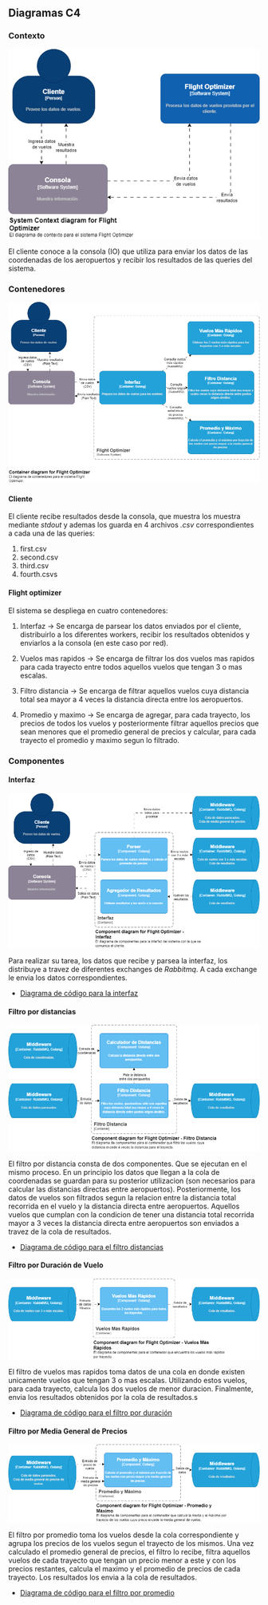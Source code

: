 ## Diagramas C4

### Contexto

![Diagrama de contexto para _Flight Optimizer_](../../img/C4-Capa1.png)

El cliente conoce a la consola (IO) que utiliza para enviar los datos de las coordenadas de los aeropuertos y recibir los resultados de las queries del sistema. 


### Contenedores

![Diagrama de contenedores para _Flight Optimizer_](../../img/C4-Capa2.png)

#### Cliente

El cliente recibe resultados desde la consola, que muestra los muestra mediante *stdout* y ademas los guarda en 4 archivos *.csv* correspondientes a cada una de las queries:

1. first.csv
2. second.csv
3. third.csv
4. fourth.csvs

#### Flight optimizer

El sistema se despliega en cuatro contenedores:

1. Interfaz $\longrightarrow$ Se encarga de parsear los datos enviados por el cliente, distribuirlo a los diferentes workers, recibir los resultados obtenidos y enviarlos a la consola (en este caso por red).

2. Vuelos mas rapidos $\longrightarrow$ Se encarga de filtrar los dos vuelos mas rapidos para cada trayecto entre todos aquellos vuelos que tengan 3 o mas escalas.

3. Filtro distancia $\longrightarrow$ Se encarga de filtrar aquellos vuelos cuya distancia total sea mayor a 4 veces la distancia directa entre los aeropuertos.

4. Promedio y maximo $\longrightarrow$ Se encarga de agregar, para cada trayecto, los precios de todos los vuelos y posteriormente filtrar aquellos precios que sean menores que el promedio general de precios y calcular, para cada trayecto el promedio y maximo segun lo filtrado.

### Componentes

#### Interfaz

![capa3Interfaz](../../img/C4-Capa3-interfaz.png)

Para realizar su tarea, los datos que recibe y parsea la interfaz, los distribuye a travez de diferentes exchanges de *Rabbitmq*. 
A cada exchange le envia los datos correspondientes.

- [Diagrama de código para la interfaz](interfaz.md)

#### Filtro por distancias

![capa3Distancias](../../img/C4-Capa3-distance.png)

El filtro por distancia consta de dos componentes. Que se ejecutan en el mismo proceso. En un principio los datos que llegan a la cola de coordenadas se guardan para su posterior utilizacion (son necesarios para calcular las distancias directas entre aeropuertos).
Posteriormente, los datos de vuelos son filtrados segun la relacion entre la distancia total recorrida en el vuelo y la distancia directa entre aeropuertos.
Aquellos vuelos que cumplan con la condicion de tener una distancia total recorrida mayor a 3 veces la distancia directa entre aeropuertos son enviados a travez de la cola de resultados.

- [Diagrama de código para el filtro distancias](distanceFilter.md)

#### Filtro por Duración de Vuelo

![capa3Duracion](../../img/C4-Capa3-fastest.png)

El filtro de vuelos mas rapidos toma datos de una cola en donde existen unicamente vuelos que tengan 3 o mas escalas. 
Utilizando estos vuelos, para cada trayecto, calcula los dos vuelos de menor duracion. 
Finalmente, envia los resultados obtenidos por la cola de resultados.s

- [Diagrama de código para el filtro por duración](avgFilter.md)

#### Filtro por Media General de Precios

![capa3Promedio](../../img/C4-Capa3-Avg.png)

El filtro por promedio toma los vuelos desde la cola correspondiente y agrupa los precios de los vuelos segun el trayecto de los mismos.
Una vez calculado el promedio general de precios, el filtro lo recibe, filtra aquellos vuelos de cada trayecto que tengan un precio menor a este y con los precios restantes, calcula el maximo y el promedio de precios de cada trayecto.
Los resultados los envia a la cola de resultados.

- [Diagrama de código para el filtro por promedio](avgFilter.md)
